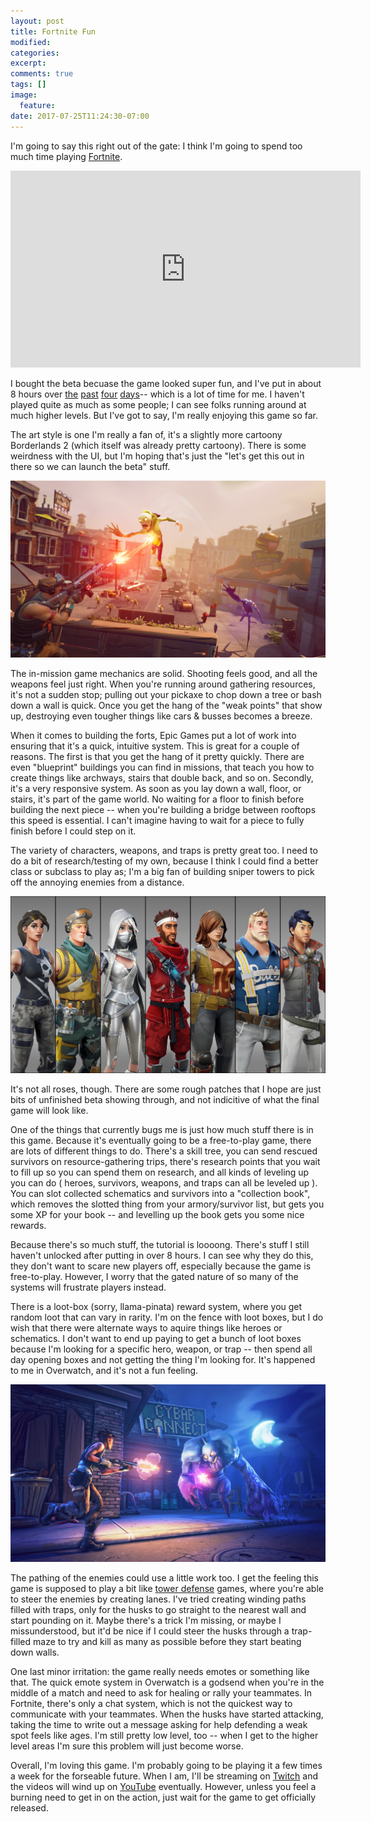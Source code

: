 ```yaml
---
layout: post
title: Fortnite Fun
modified:
categories: 
excerpt:
comments: true
tags: []
image:
  feature:
date: 2017-07-25T11:24:30-07:00
---
```


I'm going to say this right out of the gate: I think I'm going to spend too much
time playing [Fortnite](https://www.epicgames.com/fortnite/en-US/home).

<iframe width="560" height="315" src="https://www.youtube.com/embed/xlaOaHvabH0"
frameborder="0" allowfullscreen></iframe>

I bought the beta becuase the game looked super fun, and I've put in about 8
hours over [the](https://www.youtube.com/watch?v=QQ7T4x4KYko) [past](https://www.youtube.com/watch?v=qwm9dZkdS9g) [four](https://www.youtube.com/watch?v=hbpPPd5f000) [days](https://www.youtube.com/watch?v=JG3atAKuOw4)--
which is a lot of time for me. I haven't played quite as much as some people; I
can see folks running around at much higher levels. But I've got to say, I'm
really enjoying this game so far.

The art style is one I'm really a fan of, it's a slightly more cartoony
Borderlands 2 (which itself was already pretty cartoony). There is some
weirdness with the UI, but I'm hoping that's just the "let's get this out in there
so we can launch the beta" stuff. 

![So colorful! So wacky. So fun!](/images/fortnite-throw.png)

The in-mission game mechanics are solid. Shooting feels good, and all the
weapons feel just right. When you're running around gathering resources, it's
not a sudden stop; pulling out your pickaxe to chop down a tree or bash down a
wall is quick. Once you get the hang of the "weak points" that show up,
destroying even tougher things like cars & busses becomes a breeze.

When it comes to building the forts, Epic Games put a lot of work into ensuring
that it's a quick, intuitive system. This is great for a couple of reasons. The
first is that you get the hang of it pretty quickly. There are even "blueprint"
buildings you can find in missions, that teach you how to create things like
archways, stairs that double back, and so on. Secondly, it's a very responsive
system. As soon as you lay down a wall, floor, or stairs, it's part of the game
world. No waiting for a floor to finish before building the next piece -- when
you're building a bridge between rooftops this speed is essential. I can't
imagine having to wait for a piece to fully finish before I could step on it.

The variety of characters, weapons, and traps is pretty great too. I need to do
a bit of research/testing of my own, because I think I could find a better class
or subclass to play as; I'm a big fan of building sniper towers to pick off the
annoying enemies from a distance. 

![Great character designs for all the heroes and survivors.](/images/fortnite-characters.png)

It's not all roses, though. There are some rough patches that I hope are just
bits of unfinished beta showing through, and not indicitive of what the final
game will look like.

One of the things that currently bugs me is just how much stuff there is in this
game. Because it's eventually going to be a free-to-play game, there are lots of
different things to do. There's a skill tree, you can send rescued survivors on
resource-gathering trips, there's research points that you wait to fill up so
you can spend them on research, and all kinds of leveling up you can do (
heroes, survivors, weapons, and traps can all be leveled up ). You can slot
collected schematics and survivors into a "collection book", which removes the
slotted thing from your armory/survivor list, but gets you some XP for your book
-- and levelling up the book gets you some nice rewards.

Because there's so much stuff, the tutorial is loooong. There's stuff I still
haven't unlocked after putting in over 8 hours. I can see why they do this, they
don't want to scare new players off, especially because the game is
free-to-play. However, I worry that the gated nature of so many of the systems
will frustrate players instead.

There is a loot-box (sorry, llama-pinata) reward system, where you get random loot
that can vary in rarity. I'm on the fence with loot boxes, but I do wish that
there were alternate ways to aquire things like heroes or schematics. I don't
want to end up paying to get a bunch of loot boxes because I'm looking for a
specific hero, weapon, or trap -- then spend all day opening boxes and not
getting the thing I'm looking for. It's happened to me in Overwatch, and it's
not a fun feeling.

![Haven't met this fellow yet, and pretty glad I haven't.](/images/fortnite-monster.jpg)

The pathing of the enemies could use a little work too. I get the feeling this
game is supposed to play a bit
like [tower defense](https://en.wikipedia.org/wiki/Desktop_Tower_Defense) games,
where you're able to steer the enemies by creating lanes. I've tried creating
winding paths filled with traps, only for the husks to go straight to the
nearest wall and start pounding on it. Maybe there's a trick I'm missing, or
maybe I missunderstood, but it'd be nice if I could steer the husks through a
trap-filled maze to try and kill as many as possible before they start beating
down walls.

One last minor irritation: the game really needs emotes or something like
that. The quick emote system in Overwatch is a godsend when you're in the middle
of a match and need to ask for healing or rally your teammates. In Fortnite,
there's only a chat system, which is not the quickest way to communicate with
your teammates. When the husks have started attacking, taking the time to write
out a message asking for help defending a weak spot feels like ages. I'm still
pretty low level, too -- when I get to the higher level areas I'm sure this
problem will just become worse.

Overall, I'm loving this game. I'm probably going to be playing it a few times a
week for the forseable future. When I am, I'll be streaming
on [Twitch](https://twitch.tv/seanphagen) and the videos will wind up
on [YouTube](https://www.youtube.com/channel/UCtiOKGxaqjI7ZqTS2xtb97g)
eventually. However, unless you feel a burning need to get in on the action,
just wait for the game to get officially released.

